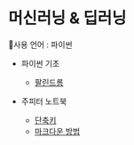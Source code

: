 # 머신러닝 & 딥러닝
🤜사용 언어 : 파이썬

* 파이썬 기초
	* [팔린드롬](./팔린드롬.md)

* 주피터 노트북
	* [단축키](./단축키.md)
	* [마크다운 방법](./마크다운.ipynb)